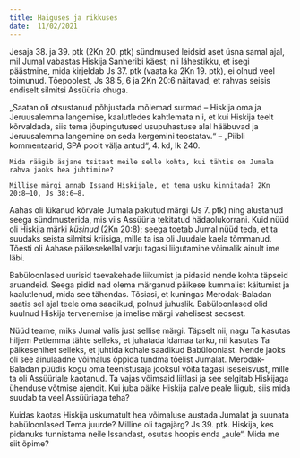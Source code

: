 ```yaml
---
title: Haiguses ja rikkuses 
date:  11/02/2021  
---
```


Jesaja 38. ja 39. ptk (2Kn 20. ptk) sündmused leidsid aset üsna samal ajal, mil Jumal vabastas Hiskija Sanheribi käest; nii lähestikku, et isegi päästmine, mida kirjeldab Js 37. ptk (vaata ka 2Kn 19. ptk), ei olnud veel toimunud. Tõepoolest, Js 38:5, 6 ja 2Kn 20:6 näitavad, et rahvas seisis endiselt silmitsi Assüüria ohuga.

„Saatan oli otsustanud põhjustada mõlemad surmad – Hiskija oma ja Jeruusalemma langemise, kaalutledes kahtlemata nii, et kui Hiskija teelt kõrvaldada, siis tema jõupingutused usupuhastuse alal hääbuvad ja Jeruusalemma langemine on seda kergemini teostatav.“ – „Piibli kommentaarid, SPA poolt välja antud“, 4. kd, lk 240.

`Mida räägib äsjane tsitaat meile selle kohta, kui tähtis on Jumala rahva jaoks hea juhtimine?`

`Millise märgi annab Issand Hiskijale, et tema usku kinnitada? 2Kn 20:8–10, Js 38:6–8.`

Aahas oli lükanud kõrvale Jumala pakutud märgi (Js 7. ptk) ning alustanud seega sündmusterida, mis viis Assüüria tekitatud hädaolukorrani. Kuid nüüd oli Hiskija märki _küsinud_ (2Kn 20:8); seega toetab Jumal nüüd teda, et ta suudaks seista silmitsi kriisiga, mille ta isa oli Juudale kaela tõmmanud. Tõesti oli Aahase päikesekellal varju tagasi liigutamine võimalik ainult ime läbi.

Babüloonlased uurisid taevakehade liikumist ja pidasid nende kohta täpseid aruandeid. Seega pidid nad olema märganud päikese kummalist käitumist ja kaalutlenud, mida see tähendas. Tõsiasi, et kuningas Merodak-Baladan saatis sel ajal teele oma saadikud, polnud juhuslik. Babüloonlased olid kuulnud Hiskija tervenemise ja imelise märgi vahelisest seosest.

Nüüd teame, miks Jumal valis just sellise märgi. Täpselt nii, nagu Ta kasutas hiljem Petlemma tähte selleks, et juhatada Idamaa tarku, nii kasutas Ta päikesenihet selleks, et juhtida kohale saadikud Babülooniast. Nende jaoks oli see ainulaadne võimalus õppida tundma tõelist Jumalat. Merodak-Baladan püüdis kogu oma teenistusaja jooksul võita tagasi iseseisvust, mille ta oli Assüüriale kaotanud. Ta vajas võimsaid liitlasi ja see selgitab Hiskijaga ühenduse võtmise ajendit. Kui juba päike Hiskija palve peale liigub, siis mida suudab ta veel Assüüriaga teha?

Kuidas kaotas Hiskija uskumatult hea võimaluse austada Jumalat ja suunata babüloonlased Tema juurde? Milline oli tagajärg? Js 39. ptk. Hiskija, kes pidanuks tunnistama neile Issandast, osutas hoopis enda „aule“. Mida me siit õpime?